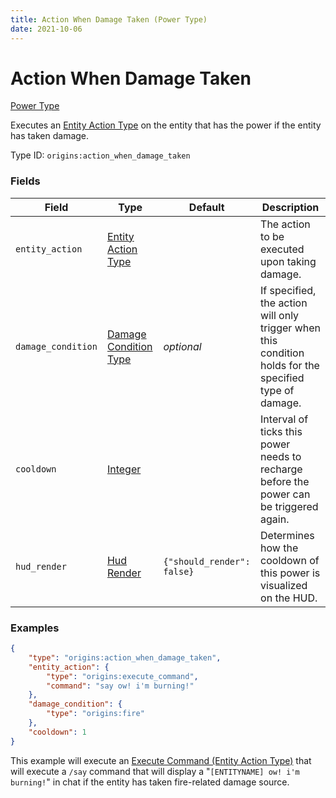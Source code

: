 ```yaml
---
title: Action When Damage Taken (Power Type)
date: 2021-10-06
---
```


# Action When Damage Taken

[Power Type](../power_types.md)

Executes an [Entity Action Type](../entity_action_types.md) on the entity that has the power if the entity has taken damage.

Type ID: `origins:action_when_damage_taken`


### Fields

Field | Type | Default | Description
------|------|---------|-------------
`entity_action` | [Entity Action Type](../entity_action_types.md) | | The action to be executed upon taking damage.
`damage_condition` | [Damage Condition Type](../damage_condition_types.md) | _optional_ | If specified, the action will only trigger when this condition holds for the specified type of damage.
`cooldown` | [Integer](../data_types/integer.md) | | Interval of ticks this power needs to recharge before the power can be triggered again.
`hud_render` | [Hud Render](../data_types/hud_render.md) | `{"should_render": false}` | Determines how the cooldown of this power is visualized on the HUD.


### Examples

```json
{
    "type": "origins:action_when_damage_taken",
    "entity_action": {
        "type": "origins:execute_command",
        "command": "say ow! i'm burning!"
    },
    "damage_condition": {
        "type": "origins:fire"
    },
    "cooldown": 1
}
```

This example will execute an [Execute Command (Entity Action Type)](../entity_action_types/execute_command.md) that will execute a `/say` command that will display a "`[ENTITYNAME] ow! i'm burning!`" in chat if the entity has taken fire-related damage source.
